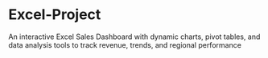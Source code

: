 # Excel-Project
An interactive Excel Sales Dashboard with dynamic charts, pivot tables, and data analysis tools to track revenue, trends, and regional performance
